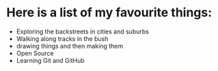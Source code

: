 # Here is a list of my favourite things:
- Exploring the backstreets in cities and suburbs
- Walking along tracks in the bush
- drawing things and then making them
- Open Source
- Learning Git and GitHub
